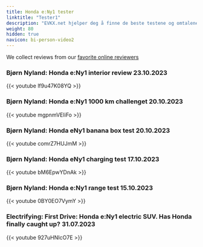 ```yaml
---
title: Honda e:Ny1 tester
linktitle: "Tester1"
description: "EVKX.net hjelper deg å finne de beste testene og omtalene av denne modellen. "
weight: 80
hidden: true
navicon: bi-person-video2
---
```

We collect reviews from our [favorite online reviewers](/guides/evreviewers/)

### Bjørn Nyland: Honda e:Ny1 interior review 23.10.2023

{{< youtube lf9u47K08YQ >}}

### Bjørn Nyland: Honda e:Ny1 1000 km challenget 20.10.2023

{{< youtube mgpnmVEIiFo >}}

### Bjørn Nyland: Honda eNy1 banana box test 20.10.2023

{{< youtube comrZ7HUJmM >}}

### Bjørn Nyland: Honda eNy1 charging test 17.10.2023

{{< youtube bM6EpwYDnAk >}}

### Bjørn Nyland: Honda e:Ny1 range test 15.10.2023

{{< youtube 0BY0EO7VymY >}}

### Electrifying: First Drive: Honda e:Ny1 electric SUV. Has Honda finally caught up? 31.07.2023

{{< youtube 927uHNIcO7E >}}

